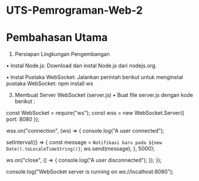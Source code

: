 # UTS-Pemrograman-Web-2
# Pembahasan Utama
1. Persiapan Lingkungan Pengembangan
   
• Instal Node.js: Download dan instal Node.js dari nodejs.org.

• Instal Pustaka WebSocket: Jalankan perintah berikut untuk menginstal pustaka WebSocket:
npm install ws

3. Membuat Server WebSocket (server.js)
• Buat file server.js dengan kode berikut :

const WebSocket = require("ws");
const wss = new WebSocket.Server({ port: 8080 });

wss.on("connection", (ws) => {
  console.log("A user connected");

  setInterval(() => {
    const message = `Notifikasi baru pada ${new Date().toLocaleTimeString()}`;
    ws.send(message);
  }, 5000);

  ws.on("close", () => {
    console.log("A user disconnected");
  });
});

console.log("WebSocket server is running on ws://localhost:8080");
